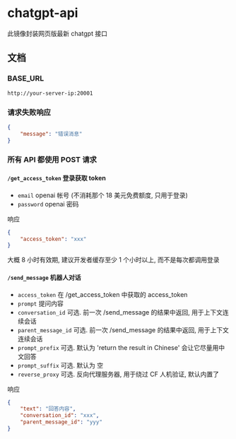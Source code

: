 # chatgpt-api

此镜像封装网页版最新 chatgpt 接口

## 文档

### BASE_URL

`http://your-server-ip:20001`

### 请求失败响应

```json
{
    "message": "错误消息"
}
```

### 所有 API 都使用 POST 请求

#### `/get_access_token` 登录获取 token

-   `email` openai 帐号 (不消耗那个 18 美元免费额度, 只用于登录)
-   `password` openai 密码

响应

```json
{
    "access_token": "xxx"
}
```

大概 8 小时有效期, 建议开发者缓存至少 1 个小时以上, 而不是每次都调用登录

#### `/send_message` 机器人对话

-   `access_token` 在 /get_access_token 中获取的 access_token
-   `prompt` 提问内容
-   `conversation_id` 可选. 前一次 /send_message 的结果中返回, 用于上下文连续会话
-   `parent_message_id` 可选. 前一次 /send_message 的结果中返回, 用于上下文连续会话
-   `prompt_prefix` 可选. 默认为 'return the result in Chinese' 会让它尽量用中文回答
-   `prompt_suffix` 可选. 默认为 空
-   `reverse_proxy` 可选. 反向代理服务器, 用于绕过 CF 人机验证, 默认内置了

响应

```json
{
    "text": "回答内容",
    "conversation_id": "xxx",
    "parent_message_id": "yyy"
}
```
